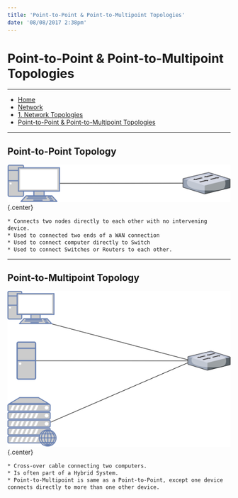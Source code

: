 ```yaml
---
title: 'Point-to-Point & Point-to-Multipoint Topologies'
date: '08/08/2017 2:38pm'
---
```


#  <a href="/network/foundations-of-networking-networking-basics/1-network-topologies" class="nav-button transform"><span></span></a>Point-to-Point & Point-to-Multipoint Topologies

---

<div>
<nav class="breadcrumb is-medium" aria-label="breadcrumbs">
  <ul>
    <li><a href="/"><span class="icon is-small"><i class="fa fa-home"></i></span>Home<span></span></a></li>
    <li><a href="/network"><span class="icon is-small"><i class="fa fa-connectdevelop"></i></span><span>Network</span></a></li>
    <li><a href="/network/foundations-of-networking-networking-basics/1-network-topologies"></span>1. Network Topologies<span></span></a></li>
    <li><a href="#"></span>Point-to-Point & Point-to-Multipoint Topologies<span></span></a></li>
  </ul>
</nav>
</div>

---

## Point-to-Point Topology  

![Alt text](point-to-point-topology.png?cropResize=450,450)   {.center}

```
* Connects two nodes directly to each other with no intervening device.
* Used to connected two ends of a WAN connection
* Used to connect computer directly to Switch
* Used to connect Switches or Routers to each other.
```

---
## Point-to-Multipoint Topology  

![Alt text](point-to-multipoint-topology.png?cropResize=450,450)   {.center}

```
* Cross-over cable connecting two computers.
* Is often part of a Hybrid System.
* Point-to-Multipoint is same as a Point-to-Point, except one device connects directly to more than one other device.
```